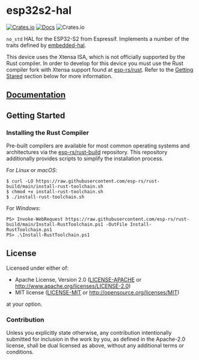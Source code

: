 # esp32s2-hal

[![Crates.io](https://img.shields.io/crates/v/esp32s2-hal.svg)](https://crates.io/crates/esp32s2-hal)
[![Docs](https://docs.rs/esp32s2-hal/badge.svg)](https://docs.rs/esp32s2-hal/)
![Crates.io](https://img.shields.io/crates/l/esp32s2-hal)

`no_std` HAL for the ESP32-S2 from Espressif. Implements a number of the traits defined by [embedded-hal](https://github.com/rust-embedded/embedded-hal).

This device uses the Xtensa ISA, which is not officially supported by the Rust compiler. In order to develop for this device you must use the Rust compiler fork with Xtensa support found at [esp-rs/rust](https://github.com/esp-rs/rust). Refer to the [Getting Stared](#getting-started) section below for more information.

## [Documentation]

[documentation]: https://docs.rs/esp32s2-hal/

## Getting Started

### Installing the Rust Compiler

Pre-built compilers are available for most common operating systems and architectures via the [esp-rs/rust-build](https://github.com/esp-rs/rust-build) repository. This repository additionally provides scripts to simplify the installation process.

For _Linux_ or _macOS_:

```shell
$ curl -LO https://raw.githubusercontent.com/esp-rs/rust-build/main/install-rust-toolchain.sh
$ chmod +x install-rust-toolchain.sh
$ ./install-rust-toolchain.sh
```

For _Windows_:

```shell
PS> Invoke-WebRequest https://raw.githubusercontent.com/esp-rs/rust-build/main/Install-RustToolchain.ps1 -OutFile Install-RustToolchain.ps1
PS> .\Install-RustToolchain.ps1
```

## License

Licensed under either of:

- Apache License, Version 2.0 ([LICENSE-APACHE](../LICENSE-APACHE) or http://www.apache.org/licenses/LICENSE-2.0)
- MIT license ([LICENSE-MIT](../LICENSE-MIT) or http://opensource.org/licenses/MIT)

at your option.

### Contribution

Unless you explicitly state otherwise, any contribution intentionally submitted for inclusion in
the work by you, as defined in the Apache-2.0 license, shall be dual licensed as above, without
any additional terms or conditions.
